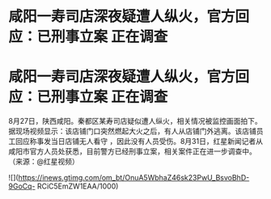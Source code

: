# 咸阳一寿司店深夜疑遭人纵火，官方回应：已刑事立案 正在调查

# 咸阳一寿司店深夜疑遭人纵火，官方回应：已刑事立案 正在调查

8月27日，陕西咸阳。秦都区某寿司店疑似遭人纵火，相关情况被监控画面拍下。据现场视频显示：该店铺门口突然燃起大火之后，有人从店铺门外逃离。该店铺员工回应称事发当日店铺无人看守
，因此没有人员受伤。8月31日，红星新闻记者从咸阳市官方人员处获悉，目前警方已经刑事立案，相关案件正在进一步调查中。（来源：@红星视频）

![](https://inews.gtimg.com/om_bt/OnuA5WbhaZ46sk23PwU_BsvoBhD-9GoCq-
RCiC5EmZW1EAA/1000)

